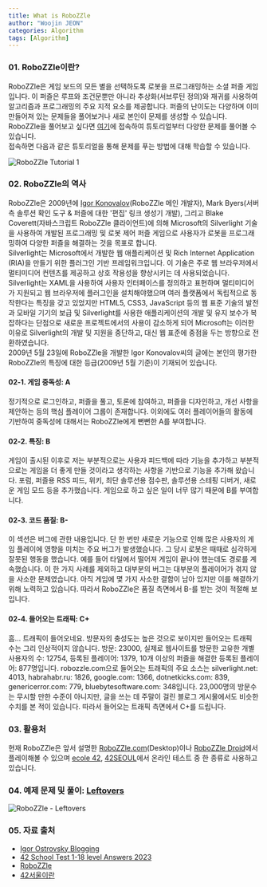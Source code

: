 ```yaml
---
title: What is RoboZZle
author: "Woojin JEON"
categories: Algorithm
tags: [Algorithm]
---
```


### 01. RoboZZle이란?

RoboZZle은 게임 보드의 모든 별을 선택하도록 로봇을 프로그래밍하는 소셜 퍼즐 게임입니다. 이 퍼즐은 루프와 조건문뿐만 아니라 추상화(서브루틴 정의)와 재귀를 사용하여 알고리즘과 프로그래밍의 주요 지적 요소를 제공합니다. 퍼즐의 난이도는 다양하며 이미 만들어져 있는 문제들을 풀어보거나 새로 본인이 문제를 생성할 수 있습니다.  
RoboZZle을 풀어보고 싶다면 [여기](http://www.robozzle.com/beta/)에 접속하여 튜토리얼부터 다양한 문제를 풀어볼 수 있습니다.  
접속하면 다음과 같은 튜토리얼을 통해 문제를 푸는 방법에 대해 학습할 수 있습니다.  

![RoboZZle Tutorial 1](https://github.com/WoojinJeonkr/WoojinJeonkr.github.io/blob/main/assets/images/post/RoboZZle.png?raw=true)

### 02. RoboZZle의 역사

RoboZZle은 2009년에 [Igor Konovalov](https://twitter.com/igoro)(RoboZZle 메인 개발자), Mark Byers(서버 측 솔루션 확인 도구 & 퍼즐에 대한 '편집' 링크 생성기 개발), 그리고 Blake Coverett(자바스크립트 RoboZZle 클라이언트)에 의해 Microsoft의 Silverlight 기술을 사용하여 개발된 프로그래밍 및 로봇 제어 퍼즐 게임으로 사용자가 로봇을 프로그래밍하여 다양한 퍼즐을 해결하는 것을 목표로 합니다.  
Silverlight는 Microsoft에서 개발한 웹 애플리케이션 및 Rich Internet Application (RIA)을 만들기 위한 플러그인 기반 프레임워크입니다. 이 기술은 주로 웹 브라우저에서 멀티미디어 컨텐츠를 제공하고 상호 작용성을 향상시키는 데 사용되었습니다.  
Silverlight는 XAML을 사용하여 사용자 인터페이스를 정의하고 표현하며 멀티미디어가 지원되고 웹 브라우저에 플러그인을 설치해야했으며 여러 플랫폼에서 독립적으로 동작한다는 특징을 갖고 있었지만 HTML5, CSS3, JavaScript 등의 웹 표준 기술의 발전과 모바일 기기의 보급 및 Silverlight를 사용한 애플리케이션의 개발 및 유지 보수가 복잡하다는 단점으로 새로운 프로젝트에서의 사용이 감소하게 되어 Microsoft는 이러한 이유로 Silverlight의 개발 및 지원을 중단하고, 대신 웹 표준에 중점을 두는 방향으로 전환하였습니다.  
2009년 5월 23일에 RoboZZle을 개발한 Igor Konovalov씨의 글에는 본인의 평가한 RoboZZle의 특징에 대한 등급(2009년 5월 기준)이 기재되어 있습니다.

#### 02-1. 게임 중독성: A

정기적으로 로그인하고, 퍼즐을 풀고, 토론에 참여하고, 퍼즐을 디자인하고, 개선 사항을 제안하는 등의 핵심 플레이어 그룹이 존재합니다. 이외에도 여러 플레이어들의 활동에 기반하여 중독성에 대해서는 RoboZZle에게 뻔뻔한 A를 부여합니다.

#### 02-2. 특징: B

게임이 출시된 이후로 저는 부분적으로는 사용자 피드백에 따라 기능을 추가하고 부분적으로는 게임을 더 좋게 만들 것이라고 생각하는 사항을 기반으로 기능을 추가해 왔습니다. 포럼, 퍼즐용 RSS 피드, 위키, 최단 솔루션용 점수판, 솔루션용 스테핑 디버거, 새로운 게임 모드 등을 추가했습니다. 게임으로 하고 싶은 일이 너무 많기 때문에 B를 부여합니다.

#### 02-3. 코드 품질: B-

이 섹션은 버그에 관한 내용입니다. 단 한 번만 새로운 기능으로 인해 많은 사용자의 게임 플레이에 영향을 미치는 주요 버그가 발생했습니다. 그 당시 로봇은 때때로 심각하게 잘못된 행동을 했습니다. 예를 들어 타일에서 떨어져 게임이 끝나야 했는데도 경로를 계속했습니다. 이 한 가지 사례를 제외하고 대부분의 버그는 대부분의 플레이어가 겪지 않을 사소한 문제였습니다. 아직 게임에 몇 가지 사소한 결함이 남아 있지만 이를 해결하기 위해 노력하고 있습니다. 따라서 RoboZZle은 품질 측면에서 B-를 받는 것이 적절해 보입니다.

#### 02-4. 들어오는 트래픽: C+

흠... 트래픽이 들어오네요. 방문자의 충성도는 높은 것으로 보이지만 들어오는 트래픽 수는 그리 인상적이지 않습니다. 방문: 23000, 실제로 웹사이트를 방문한 고유한 개별 사용자의 수: 12754, 등록된 플레이어: 1379, 10개 이상의 퍼즐을 해결한 등록된 플레이어: 877명입니다. robozzle.com으로 들어오는 트래픽의 주요 소스는 silverlight.net: 4013, habrahabr.ru: 1826, google.com: 1366, dotnetkicks.com: 839, genericerror.com: 779, bluebytesoftware.com: 348입니다. 23,000명의 방문수는 무시할 만한 수준이 아니지만, 글을 쓰는 데 주말이 걸린 블로그 게시물에서도 비슷한 수치를 본 적이 있습니다. 따라서 들어오는 트래픽 측면에서 C+를 드립니다.

### 03. 활용처

현재 RoboZZle은 앞서 설명한 [RoboZZle.com](http://www.robozzle.com/beta/)(Desktop)이나 [RoboZZle Droid](https://play.google.com/store/apps/details?id=com.team242.robozzle&hl=en)에서 플레이해볼 수 있으며 [ecole 42](https://42.fr/en/homepage/), [42SEOUL](https://42seoul.kr/seoul42/main/view)에서 온라인 테스트 중 한 종류로 사용하고 있습니다.

### 04. 예제 문제 및 풀이: [Leftovers](http://www.robozzle.com/beta/index.html?puzzle=376)

![RoboZZle - Leftovers](https://github.com/WoojinJeonkr/WoojinJeonkr.github.io/blob/main/assets/images/post/RoboZZle_Leftovers.gif?raw=true)

### 05. 자료 출처

- [Igor Ostrovsky Blogging](https://igoro.com/archive/category/robozzle/)
- [42 School Test 1-18 level Answers 2023](https://youtu.be/f6a3vI5_XEg?si=DU9zmWqPHs9PFwNR)
- [RoboZZle](http://www.robozzle.com/beta/)
- [42서울이란](https://velog.io/@sionshin/42Seoul-42%EC%84%9C%EC%9A%B8%EC%9D%B4%EB%9E%80)
